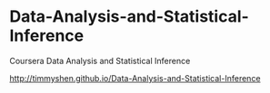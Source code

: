 Data-Analysis-and-Statistical-Inference
=======================================

Coursera Data Analysis and Statistical Inference

http://timmyshen.github.io/Data-Analysis-and-Statistical-Inference